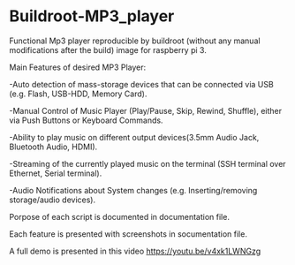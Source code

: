 # Buildroot-MP3_player

Functional Mp3 player reproducible by buildroot (without any manual modifications after the build) image for raspberry pi 3.

Main Features of desired MP3 Player:

-Auto detection of mass-storage devices that can be connected via USB (e.g. Flash, USB-HDD, Memory Card).

-Manual Control of Music Player (Play/Pause, Skip, Rewind, Shuffle), either via Push Buttons or Keyboard Commands.

-Ability to play music on different output devices(3.5mm Audio Jack, Bluetooth Audio, HDMI).

-Streaming of the currently played music on the terminal (SSH terminal over Ethernet, Serial terminal).

-Audio Notifications about System changes (e.g. Inserting/removing storage/audio devices).



Porpose of each script is documented in documentation file.

Each feature is presented with screenshots in socumentation file.

A full demo is presented in this video
https://youtu.be/v4xk1LWNGzg
